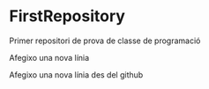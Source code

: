 # FirstRepository
Primer repositori de prova de classe de programació

Afegixo una nova línia

Afegixo una nova línia des del github
